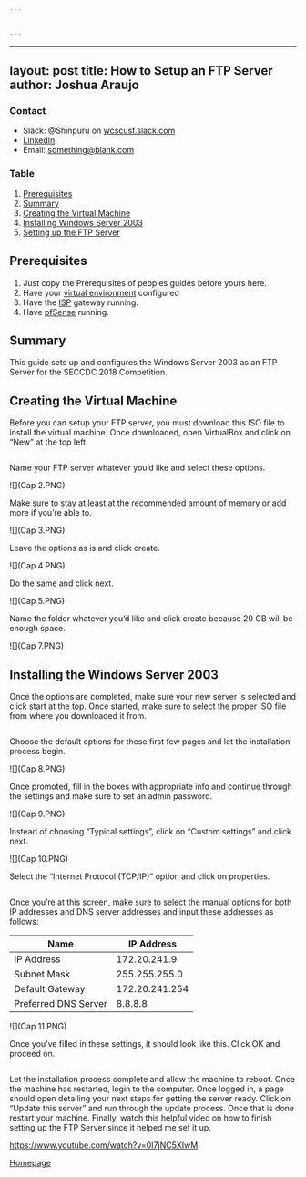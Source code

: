 ```yaml
---


---
```


<hr>
<h2 id="layout-posttitle-how-to-setup-an-ftp-serverauthor-joshua-araujo">layout: post
title: How to Setup an FTP Server
author: Joshua Araujo</h2>
<h3 id="contact">Contact</h3>
<ul>
<li>Slack: @Shinpuru on <a href="http://wcscusf.slack.com">wcscusf.slack.com</a></li>
<li><a href="look-at-me">LinkedIn</a></li>
<li>Email: <a href="mailto:something@blank.com">something@blank.com</a></li>
</ul>
<h3 id="table">Table</h3>
<ol>
<li><a href="#id-link-to-section">Prerequisites</a></li>
<li><a href="#id-link-to-section">Summary</a></li>
<li><a href="#id-link-to-section">Creating the Virtual Machine</a></li>
<li><a href="#id-link-to-section">Installing Windows Server 2003</a></li>
<li><a href="#id-link-to-section">Setting up the FTP Server</a></li>
</ol>
<h2 id="prerequisites-a-idid-link-to-sectiona">Prerequisites <a id="id-link-to-section"></a></h2>
<ol>
<li>Just copy the Prerequisites of peoples guides before yours here.</li>
<li>Have your <a href="https://silexone.github.io/guides/nestor/ISPsetup.html">virtual environment</a> configured</li>
<li>Have the <a href="https://silexone.github.io/guides/nestor/ISPsetup.html">ISP</a> gateway running.</li>
<li>Have <a href="link-to-guide">pfSense</a> running.</li>
</ol>
<h2 id="summary-a-idid-link-to-sectiona">Summary <a id="id-link-to-section"></a></h2>
<p>This guide sets up and configures the Windows Server 2003 as an FTP Server for the SECCDC 2018 Competition.</p>
<h2 id="creating-the-virtual-machine-a-idid-link-to-sectiona">Creating the Virtual Machine <a id="id-link-to-section"></a></h2>
<p>Before you can setup your FTP server, you must download this ISO file to install the virtual machine.  Once downloaded, open VirtualBox and click on “New” at the top left.</p>
<p><img src="Capture.PNG" alt=""></p>
<p>Name your FTP server whatever you’d like and select these options.</p>
<p>![](Cap 2.PNG)</p>
<p>Make sure to stay at least at the recommended amount of memory or add more if you’re able to.</p>
<p>![](Cap 3.PNG)</p>
<p>Leave the options as is and click create.</p>
<p>![](Cap 4.PNG)</p>
<p>Do the same and click next.</p>
<p>![](Cap 5.PNG)</p>
<p>Name the folder whatever you’d like and click create because 20 GB will be enough space.</p>
<p>![](Cap 7.PNG)</p>
<h2 id="installing-the-windows-server-2003-a-idid-link-to-sectiona">Installing the Windows Server 2003 <a id="id-link-to-section"></a></h2>
<p>Once the options are completed, make sure your new server is selected and click start at the top.  Once started, make sure to select the proper ISO file from where you downloaded it from.</p>
<p><img src="Capture1.PNG" alt=""></p>
<p>Choose the default options for these first few pages and let the installation process begin.</p>
<p>![](Cap 8.PNG)</p>
<p>Once promoted, fill in the boxes with appropriate info and continue through the settings and make sure to set an admin password.</p>
<p>![](Cap 9.PNG)</p>
<p>Instead of choosing “Typical settings”, click on “Custom settings” and click next.</p>
<p>![](Cap 10.PNG)</p>
<p>Select the “Internet Protocol (TCP/IP)” option and click on properties.</p>
<p><img src="Capture3.PNG" alt=""></p>
<p>Once you’re at this screen, make sure to select the manual options for both IP addresses and DNS server addresses and input these addresses as follows:
<br></p>

<table>
<thead>
<tr>
<th>Name</th>
<th>IP Address</th>
</tr>
</thead>
<tbody>
<tr>
<td>IP Address</td>
<td>172.20.241.9</td>
</tr>
<tr>
<td>Subnet Mask</td>
<td>255.255.255.0</td>
</tr>
<tr>
<td>Default Gateway</td>
<td>172.20.241.254</td>
</tr>
<tr>
<td>Preferred DNS Server</td>
<td>8.8.8.8</td>
</tr>
</tbody>
</table><p>![](Cap 11.PNG)</p>
<p>Once you’ve filled in these settings, it should look like this.  Click OK and proceed on.</p>
<p><img src="Cap12.PNG" alt=""></p>
<p>Let the installation process complete and allow the machine to reboot.  Once the machine has restarted, login to the computer.  Once logged in, a page should open detailing your next steps for getting the server ready.  Click on “Update this server” and run through the update process.  Once that is done restart your machine.  Finally, watch this helpful video on how to finish setting up the FTP Server since it helped me set it up.</p>
<p><a href="https://www.youtube.com/watch?v=0I7jNC5XIwM">https://www.youtube.com/watch?v=0I7jNC5XIwM</a></p>
<p><a href="../../">Homepage</a></p>

